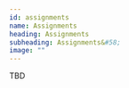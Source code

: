 ```yaml
---
id: assignments
name: Assignments
heading: Assignments
subheading: Assignments&#58;
image: ""
---
```


TBD

<!-- |           | Handout                | Due
|-----------|------------------------|---------
| **Assignment 1**   | [pdf](assets/assignments/a1.pdf), [starter code](https://colab.research.google.com/github/uoft-csc413/2023/blob/master/assets/assignments/a1-code.ipynb)(make a copy in your own Drive)  | Jan. 15(out), due Feb. 3
| **Assignment 2**   | [pdf](assets/assignments/a2.pdf), [starter code](https://colab.research.google.com/github/uoft-csc413/2023/blob/master/assets/assignments/a2-code.ipynb)(make a copy in your own Drive)   | Jan. 29(out), due Feb. 24
| **Assignment 3**   | [pdf](assets/assignments/a3.pdf), [nmt.ipynb](https://colab.research.google.com/github/uoft-csc413/2023/blob/master/assets/assignments/nmt.ipynb), [bert.ipynb](https://colab.research.google.com/github/uoft-csc413/2023/blob/master/assets/assignments/bert.ipynb), [clip.ipynb](https://colab.research.google.com/github/uoft-csc413/2023/blob/master/assets/assignments/clip.ipynb)(make a copy in your own Drive)  | <s>Feb. 19(out), due Mar. 24</s> Mar. 04(out), due Mar. 31
| **Assignment 4**   |  [pdf](assets/assignments/a4.pdf), [gnn.ipynb](https://colab.research.google.com/github/uoft-csc413/2023/blob/master/assets/assignments/gnn.ipynb), [dqn.ipynb](https://colab.research.google.com/github/uoft-csc413/2023/blob/master/assets/assignments/dqn.ipynb)  | <s>Mar. 12(out), due Apr. 07</s> Mar. 17(out), due Apr. 11
| **Course Project**   |  [handout](assets/misc/project_handout.pdf)     | <s>due Apr. 14</s> due Apr. 19 (Peer review due Apr. 22)

<br/> 

**Lateness and grace days:** Every student has a total of 7 grace days to extend the coursework deadlines through the semester. Each grace day allows for a 24 hours deadline extension without late penalty. That is, you may apply the grace days on a late submission to remove its late penalty. The maximum extension you may request is up to the remaining grace days you have banked up. We will keep track of the grace days on MarkUs. After the grace period, assignments will be accepted up to 3 days late, but 10% will be deducted for each day late, rounded up to the nearest day. After that, submissions will not be accepted and will receive a score of 0. 
<br/> 

**Midterm Online Quiz:**  *Feb. 9* 

The midterm online quiz will cover the lecture materials up to Lecture 4 and Assignment 2 (written part only). The quiz will be hosted on Quecus for 24 hours. The exact details will be announced soon. -->
